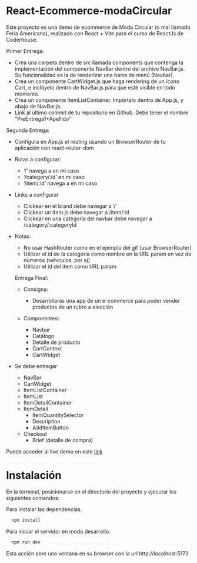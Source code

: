 # React-Ecommerce-modaCircular

Este proyecto es una demo de ecommerce de Moda Circular (o mal llamado Feria Americana), realizado con React + Vite para el curso de ReactJs de Coderhouse.

Primer Entrega:

- Crea una carpeta dentro de src llamada components que contenga la implementación del componente NavBar dentro del archivo NavBar.js. Su funcionalidad es la de renderizar una barra de menú (Navbar).
- Crea un componente CartWidget.js que haga rendering de un ícono Cart, e inclúyelo dentro de NavBar.js para que esté visible en todo momento.
- Crea un componente ItemListContainer. Impórtalo dentro de App.js, y abajo de NavBar.js.
- Link al último commit de tu repositorio en Github. Debe tener el nombre “PreEntrega1+Apellido”

Segunda Entrega:

- Configura en App.js el routing usando un BrowserRouter de tu aplicación con react-router-dom
- Rutas a configurar:
  - ‘/’ navega a <ItemListContainer /> en mi caso <CardList />
  - ‘/category/:id’ <ItemListContainer /> en mi caso <CardList />
  - ‘/item/:id’ navega a <ItemDetailContainer /> en mi caso <ClothingCard />
- Links a configurar
  - Clickear en el brand debe navegar a ‘/’
  - Clickear un Item.js debe navegar a /item/:id
  - Clickear en una categoría del navbar debe navegar a /category/:categoryId
- Notas:

  - No usar HashRouter como en el ejemplo del gif (usar BrowserRouter)
  - Utilizar el id de la categoría como nombre en la URL param en vez de números (vehículos, por ej)
  - Utilizar el id del item como URL param

  Entrega Final:

  - Consigna:

    - Desarrollarás una app de un e-commerce para poder vender productos de un rubro a elección

  - Componentes:
    - Navbar
    - Catálogo
    - Detalle de producto
    - CartContext
    - CartWidget

- Se debe entregar

  - NavBar
  - CartWidget
  - ItemListContainer
  - ItemList
  - ItemDetailContainer
  - ItemDetail
    - ItemQuantitySelector
    - Description
    - AddItemButton
  - Checkout
    - Brief (detalle de compra)

Puede acceder al live demo en este [link](https://react-ecommerce-moda-circular.vercel.app/)

# Instalación

En la terminal, posicionarse en el directorio del proyecto y ejecutar los siguientes comandos:

Para instalar las dependencias.

```bash
  npm install
```

Para iniciar el servidor en modo desarrollo.

```bash
  npm run dev
```

Esta acción abre una ventana en su browser con la url http://localhost:5173
